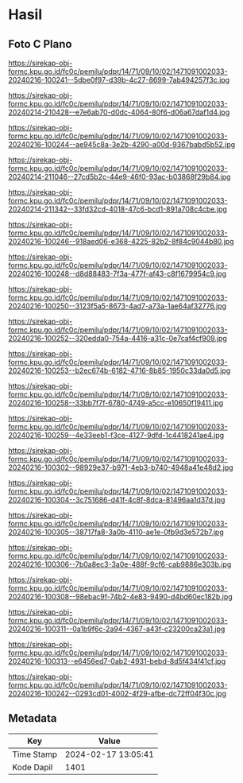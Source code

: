 # Hasil

## Foto C Plano

https://sirekap-obj-formc.kpu.go.id/fc0c/pemilu/pdpr/14/71/09/10/02/1471091002033-20240216-100241--5dbe0f97-d39b-4c27-8699-7ab494257f3c.jpg

https://sirekap-obj-formc.kpu.go.id/fc0c/pemilu/pdpr/14/71/09/10/02/1471091002033-20240214-210428--e7e6ab70-d0dc-4064-80f6-d06a67daf1d4.jpg

https://sirekap-obj-formc.kpu.go.id/fc0c/pemilu/pdpr/14/71/09/10/02/1471091002033-20240216-100244--ae945c8a-3e2b-4290-a00d-9367babd5b52.jpg

https://sirekap-obj-formc.kpu.go.id/fc0c/pemilu/pdpr/14/71/09/10/02/1471091002033-20240214-211046--27cd5b2c-44e9-46f0-93ac-b03868f29b84.jpg

https://sirekap-obj-formc.kpu.go.id/fc0c/pemilu/pdpr/14/71/09/10/02/1471091002033-20240214-211342--33fd32cd-4018-47c6-bcd1-891a708c4cbe.jpg

https://sirekap-obj-formc.kpu.go.id/fc0c/pemilu/pdpr/14/71/09/10/02/1471091002033-20240216-100246--918aed06-e368-4225-82b2-8f84c9044b80.jpg

https://sirekap-obj-formc.kpu.go.id/fc0c/pemilu/pdpr/14/71/09/10/02/1471091002033-20240216-100248--d8d88483-7f3a-477f-af43-c8f1679954c9.jpg

https://sirekap-obj-formc.kpu.go.id/fc0c/pemilu/pdpr/14/71/09/10/02/1471091002033-20240216-100250--3123f5a5-8673-4ad7-a73a-1ae64af32776.jpg

https://sirekap-obj-formc.kpu.go.id/fc0c/pemilu/pdpr/14/71/09/10/02/1471091002033-20240216-100252--320edda0-754a-4416-a31c-0e7caf4cf909.jpg

https://sirekap-obj-formc.kpu.go.id/fc0c/pemilu/pdpr/14/71/09/10/02/1471091002033-20240216-100253--b2ec674b-6182-4716-8b85-1950c33da0d5.jpg

https://sirekap-obj-formc.kpu.go.id/fc0c/pemilu/pdpr/14/71/09/10/02/1471091002033-20240216-100258--33bb7f7f-6780-4749-a5cc-e10650f19411.jpg

https://sirekap-obj-formc.kpu.go.id/fc0c/pemilu/pdpr/14/71/09/10/02/1471091002033-20240216-100259--4e33eeb1-f3ce-4127-9dfd-1c4418241ae4.jpg

https://sirekap-obj-formc.kpu.go.id/fc0c/pemilu/pdpr/14/71/09/10/02/1471091002033-20240216-100302--98929e37-b971-4eb3-b740-4948a41e48d2.jpg

https://sirekap-obj-formc.kpu.go.id/fc0c/pemilu/pdpr/14/71/09/10/02/1471091002033-20240216-100304--3c751686-d41f-4c8f-8dca-81496aa1d37d.jpg

https://sirekap-obj-formc.kpu.go.id/fc0c/pemilu/pdpr/14/71/09/10/02/1471091002033-20240216-100305--38717fa8-3a0b-4110-ae1e-0fb9d3e572b7.jpg

https://sirekap-obj-formc.kpu.go.id/fc0c/pemilu/pdpr/14/71/09/10/02/1471091002033-20240216-100306--7b0a8ec3-3a0e-488f-9cf6-cab9886e303b.jpg

https://sirekap-obj-formc.kpu.go.id/fc0c/pemilu/pdpr/14/71/09/10/02/1471091002033-20240216-100308--98ebac9f-74b2-4e83-9490-d4bd60ec182b.jpg

https://sirekap-obj-formc.kpu.go.id/fc0c/pemilu/pdpr/14/71/09/10/02/1471091002033-20240216-100311--0a1b9f6c-2a94-4367-a43f-c23200ca23a1.jpg

https://sirekap-obj-formc.kpu.go.id/fc0c/pemilu/pdpr/14/71/09/10/02/1471091002033-20240216-100313--e6456ed7-0ab2-4931-bebd-8d5f434f41cf.jpg

https://sirekap-obj-formc.kpu.go.id/fc0c/pemilu/pdpr/14/71/09/10/02/1471091002033-20240216-100242--0293cd01-4002-4f29-afbe-dc72ff04f30c.jpg


## Metadata

| Key        | Value               |
| ---------- | ------------------- |
| Time Stamp | 2024-02-17 13:05:41 |
| Kode Dapil | 1401                |



